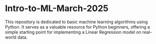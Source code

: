 # Intro-to-ML-March-2025
This repository is dedicated to basic machine learning algorithms using Python. It serves as a valuable resource for Python beginners, offering a simple starting point for implementing a Linear Regression model on real-world data.
